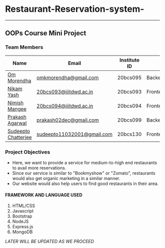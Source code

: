 # Restaurant-Reservation-system-
***
**OOPs Course Mini Project**
---
### Team Members
|Name|Email|Institute ID|    |    
|----|-----|-------|-----|    
| [Om Morendha](https://github.com/omkmorendha) | omkmorendha@gmail.com |20bcs095| Backend |
| [Nikam Yash](https://github.com/Yashnikam-10) | 20bcs093@iiitdwd.ac.in |20bcs093| Frontend |
| [Nimish Mangee](https://github.com/Nimishmangee) | 20bcs094@iiitdwd.ac.in |20bcs094| Frontend |
| [Prakash Agarwal](https://github.com/prakash02dec) | prakash02dec@gmail.com |20bcs099| Backend |
| [Sudeepto Chatterjee](https://github.com/sudeepto147) | sudeepto11032001@gmail.com |20bcs130| Frontend |

### Project Objectives
<!-- **A website for restaurant management which will have the following features:** -->
* Here, we want to provide a service for medium-to-high end restaurants to avail more reservations.
* Since our service is similar to "Bookmyshow" or "Zomato", restaurants would also get organic marketing in a similar manner.
* Our website would also help users to find good restaurants in their area.


#### FRAMEWORK AND LANGUAGE USED
1. HTML/CSS
2. Javascript
3. Bootstrap
4. NodeJS
5. Express.js
6. MongoDB

_LATER WILL BE UPDATED AS WE PROCEED_
